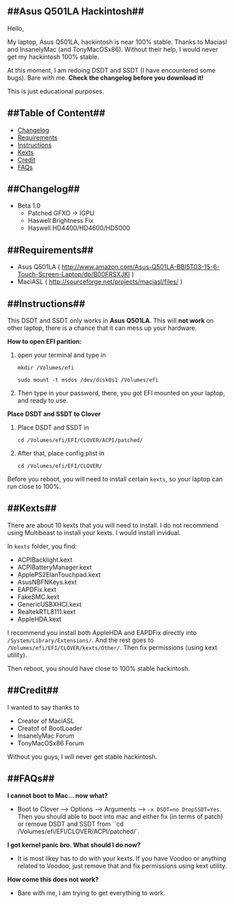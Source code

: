 ##Asus Q501LA Hackintosh##
-----
Hello,

My laptop, Asus Q501LA, hackintosh is near 100% stable. Thanks to Maciasl and InsanelyMac (and TonyMacOSx86). Without their help, I would never get my hackintosh 100% stable. 

At this moment, I am redoing DSDT and SSDT (I have encountered some bugs). Bare with me. **Check the changelog before you download it!**

This is just educational purposes.

##Table of Content##
-------
- [Changelog](#Changelog)
- [Requirements](#Requirements)
- [Instructions](#Instructions)
- [Kexts](#Kexts)
- [Credit](#Credit)
- [FAQs](#FAQs)

##Changelog##
--------
- Beta 1.0
    - Patched GFXO -> IGPU
    - Haswell Brightness Fix
    - Haswell HD4400/HD4600/HD5000

##Requirements##
--------
- Asus Q501LA ( http://www.amazon.com/Asus-Q501LA-BBI5T03-15-6-Touch-Screen-Laptop/dp/B00FRSXJKI ) 
- MaciASL ( http://sourceforge.net/projects/maciasl/files/ )

##Instructions##
--------
This DSDT and SSDT only works in **Asus Q501LA**. This will **not work** on other laptop, there is a chance that it can mess up your hardware.

**How to open EFI parition:**
 1. open your terminal and type in

    `mkdir /Volumes/efi`
    
    `sudo mount -t msdos /dev/disk0s1 /Volumes/efi`

 2. Then type in your password, there, you got EFI mounted on your laptop, and ready to use.


**Place DSDT and SSDT to Clover**
 1. Place DSDT and SSDT in

    `cd /Volumes/efi/EFI/CLOVER/ACPI/patched/`
 
 2. After that, place config.plist in

    `cd /Volumes/efi/EFI/CLOVER/`
    
Before you reboot, you will need to install certain `kexts`, so your laptop can run close to 100%.

##Kexts##
-------
There are about 10 kexts that you will need to install. I do not recommend using Multibeast to install your kexts. I would install invidual. 

In `kexts` folder, you find:
- ACPIBacklight.kext
- ACPIBatteryManager.kext
- ApplePS2ElanTouchpad.kext
- AsusNBFNKeys.kext
- EAPDFix.kext
- FakeSMC.kext
- GenericUSBXHCI.kext
- RealtekRTL8111.kext
- AppleHDA.kext

I recommend you install both AppleHDA and EAPDFix directly into `/System/Library/Extensions/`. And the rest goes to `/Volumes/efi/EFI/CLOVER/kexts/Other/`. Then fix permissions (using kext utility).

Then reboot, you should have close to 100% stable hackintosh.

##Credit##
------
I wanted to say thanks to
- Creator of MaciASL
- Creatof of BootLoader
- InsanelyMac Forum
- TonyMacOSx86 Forum

Without you guys, I will never get stable hackintosh.

##FAQs##
-------
**I cannot boot to Mac... now what?**
- Boot to Clover --> Options --> Arguments --> `-x DSDT=no DropSSDT=Yes`. Then you should able to boot into mac and either fix (in terms of patch) or remove DSDT and SSDT from ``cd /Volumes/efi/EFI/CLOVER/ACPI/patched/`.

**I got kernel panic bro. What should I do now?**
- It is most likey has to do with your kexts. If you have Voodoo or anything related to Voodoo, just remove that and fix permissions using kext utility. 

**How come this does not work?**
- Bare with me, I am trying to get everything to work. 
